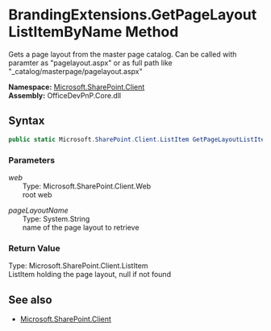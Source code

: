 # BrandingExtensions.GetPageLayoutListItemByName Method  
Gets a page layout from the master page catalog. Can be called with paramter as "pagelayout.aspx" or as full path like "_catalog/masterpage/pagelayout.aspx"  

**Namespace:** [Microsoft.SharePoint.Client](Microsoft.SharePoint.Client.md)  
**Assembly:** OfficeDevPnP.Core.dll  
## Syntax
```C#
public static Microsoft.SharePoint.Client.ListItem GetPageLayoutListItemByName(Web web, String pageLayoutName)
```
### Parameters
*web*  
&emsp;&emsp;Type: Microsoft.SharePoint.Client.Web  
&emsp;&emsp;root web  
  
*pageLayoutName*  
&emsp;&emsp;Type: System.String  
&emsp;&emsp;name of the page layout to retrieve  
  
### Return Value
Type: Microsoft.SharePoint.Client.ListItem  
ListItem holding the page layout, null if not found

## See also
- [Microsoft.SharePoint.Client](Microsoft.SharePoint.Client.md)
